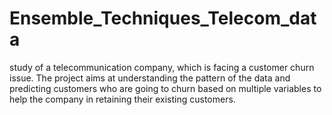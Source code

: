 # Ensemble_Techniques_Telecom_data
study of a telecommunication company, which is facing a customer churn issue. The project aims at understanding the pattern of the data and predicting customers who are going to churn based on multiple variables to help the company in retaining their existing customers.
